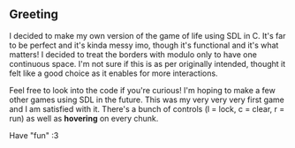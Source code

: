 ## Greeting

I decided to make my own version of the game of life using SDL in C. It's far to be perfect and it's kinda messy imo, though it's functional and it's what matters! I decided to treat the borders with modulo only to have one continuous space. 
I'm not sure if this is as per originally intended, thought it felt like a good choice as it enables for more interactions.

Feel free to look into the code if you're curious! I'm hoping to make a few other games using SDL in the future. This was my very very very first game and I am satisfied with it. There's a bunch of controls (l = lock, c = clear, r = run) as well as **hovering** on every chunk.

Have "fun" :3

